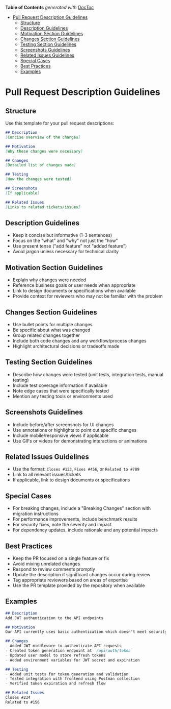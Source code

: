 <!-- START doctoc generated TOC please keep comment here to allow auto update -->
<!-- DON'T EDIT THIS SECTION, INSTEAD RE-RUN doctoc TO UPDATE -->
**Table of Contents**  *generated with [DocToc](https://github.com/thlorenz/doctoc)*

- [Pull Request Description Guidelines](#pull-request-description-guidelines)
  - [Structure](#structure)
  - [Description Guidelines](#description-guidelines)
  - [Motivation Section Guidelines](#motivation-section-guidelines)
  - [Changes Section Guidelines](#changes-section-guidelines)
  - [Testing Section Guidelines](#testing-section-guidelines)
  - [Screenshots Guidelines](#screenshots-guidelines)
  - [Related Issues Guidelines](#related-issues-guidelines)
  - [Special Cases](#special-cases)
  - [Best Practices](#best-practices)
  - [Examples](#examples)

<!-- END doctoc generated TOC please keep comment here to allow auto update -->

# Pull Request Description Guidelines

## Structure

Use this template for your pull request descriptions:

```markdown
## Description
[Concise overview of the changes]

## Motivation
[Why these changes were necessary]

## Changes
[Detailed list of changes made]

## Testing
[How the changes were tested]

## Screenshots
[If applicable]

## Related Issues
[Links to related tickets/issues]
```

## Description Guidelines

- Keep it concise but informative (1-3 sentences)
- Focus on the "what" and "why" not just the "how"
- Use present tense ("add feature" not "added feature")
- Avoid jargon unless necessary for technical clarity

## Motivation Section Guidelines

- Explain why changes were needed
- Reference business goals or user needs when appropriate
- Link to design documents or specifications when available
- Provide context for reviewers who may not be familiar with the problem

## Changes Section Guidelines

- Use bullet points for multiple changes
- Be specific about what was changed
- Group related changes together
- Include both code changes and any workflow/process changes
- Highlight architectural decisions or tradeoffs made

## Testing Section Guidelines

- Describe how changes were tested (unit tests, integration tests, manual testing)
- Include test coverage information if available
- Note edge cases that were specifically tested
- Mention any testing tools or environments used

## Screenshots Guidelines

- Include before/after screenshots for UI changes
- Use annotations or highlights to point out specific changes
- Include mobile/responsive views if applicable
- Use GIFs or videos for demonstrating interactions or animations

## Related Issues Guidelines

- Use the format: `Closes #123`, `Fixes #456`, or `Related to #789`
- Link to all relevant issues/tickets
- If applicable, link to design documents or specifications

## Special Cases

- For breaking changes, include a "Breaking Changes" section with migration instructions
- For performance improvements, include benchmark results
- For security fixes, note the severity and impact
- For dependency updates, include rationale and any potential impacts

## Best Practices

- Keep the PR focused on a single feature or fix
- Avoid mixing unrelated changes
- Respond to review comments promptly
- Update the description if significant changes occur during review
- Tag appropriate reviewers based on areas of expertise
- Use the PR template provided by the repository when available

## Examples

```markdown
## Description
Add JWT authentication to the API endpoints

## Motivation
Our API currently uses basic authentication which doesn't meet security requirements for the new client portal.

## Changes
- Added JWT middleware to authenticate API requests
- Created token generation endpoint at `/api/auth/token`
- Updated user model to store refresh tokens
- Added environment variables for JWT secret and expiration

## Testing
- Added unit tests for token generation and validation
- Tested integration with frontend using Postman collection
- Verified token expiration and refresh flow

## Related Issues
Closes #234
Related to #156
```
